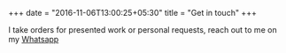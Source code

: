 +++
date = "2016-11-06T13:00:25+05:30"
title = "Get in touch"
+++

I take orders for presented work or personal requests, reach out to me on my [Whatsapp](https://wa.me/918805865277)
